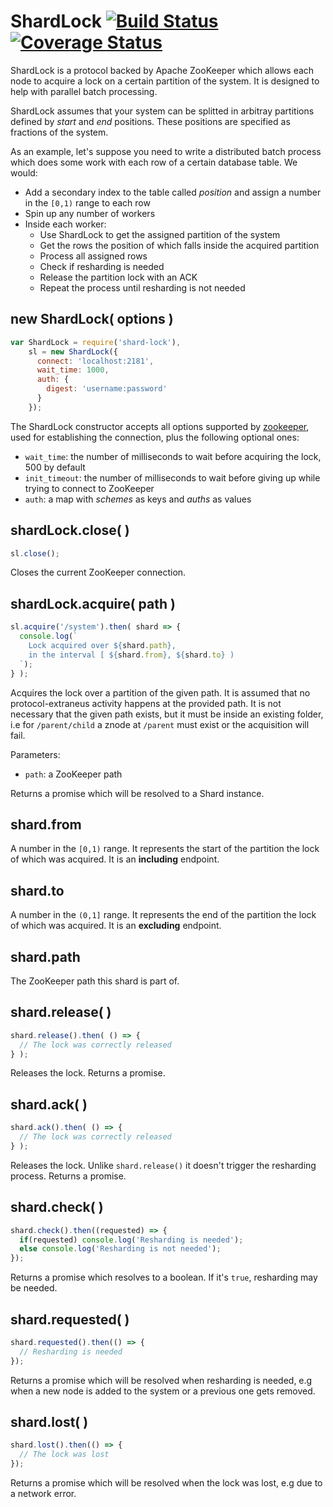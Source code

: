 # ShardLock [![Build Status][ci-img]][ci-url] [![Coverage Status][cover-img]][cover-url]

ShardLock is a protocol backed by Apache ZooKeeper which allows each node to acquire a lock on a certain partition of the system. It is designed to help with parallel batch processing.

ShardLock assumes that your system can be splitted in arbitray partitions defined by *start* and *end* positions. These positions are specified as fractions of the system.

As an example, let's suppose you need to write a distributed batch process which does some work with each row of a certain database table. We would:

- Add a secondary index to the table called *position* and assign a number in the `[0,1)` range to each row
- Spin up any number of workers
- Inside each worker:
    - Use ShardLock to get the assigned partition of the system
    - Get the rows the position of which falls inside the acquired partition
    - Process all assigned rows
    - Check if resharding is needed
    - Release the partition lock with an ACK
    - Repeat the process until resharding is not needed

## new ShardLock( options )

```javascript
var ShardLock = require('shard-lock'),
    sl = new ShardLock({
      connect: 'localhost:2181',
      wait_time: 1000,
      auth: {
        digest: 'username:password'
      }
    });
```

The ShardLock constructor accepts all options supported by [zookeeper](https://www.npmjs.com/package/zookeeper), used for establishing the connection, plus the following optional ones:

- `wait_time`: the number of milliseconds to wait before acquiring the lock, 500 by default
- `init_timeout`: the number of milliseconds to wait before giving up while trying to connect to ZooKeeper
- `auth`: a map with *schemes* as keys and *auths* as values

## shardLock.close( )

```javascript
sl.close();
```

Closes the current ZooKeeper connection.

## shardLock.acquire( path )

```javascript
sl.acquire('/system').then( shard => {
  console.log(`
    Lock acquired over ${shard.path},
    in the interval [ ${shard.from}, ${shard.to} )
  `);
} );
```

Acquires the lock over a partition of the given path. It is assumed that no protocol-extraneus activity happens at the provided path. It is not necessary that the given path exists, but it must be inside an existing folder, i.e for `/parent/child` a znode at `/parent` must exist or the acquisition will fail.

Parameters:

- `path`: a ZooKeeper path

Returns a promise which will be resolved to a Shard instance.

## shard.from

A number in the `[0,1)` range. It represents the start of the partition the lock of which was acquired. It is an **including** endpoint.

## shard.to

A number in the `(0,1]` range. It represents the end of the partition the lock of which was acquired. It is an **excluding** endpoint.

## shard.path

The ZooKeeper path this shard is part of.

## shard.release( )

```javascript
shard.release().then( () => {
  // The lock was correctly released
} );
```

Releases the lock. Returns a promise.

## shard.ack( )

```javascript
shard.ack().then( () => {
  // The lock was correctly released
} );
```

Releases the lock. Unlike `shard.release()` it doesn't trigger the resharding process. Returns a promise.

## shard.check( )

```javascript
shard.check().then((requested) => {
  if(requested) console.log('Resharding is needed');
  else console.log('Resharding is not needed');
});
```

Returns a promise which resolves to a boolean. If it's `true`, resharding may be needed.

## shard.requested( )

```javascript
shard.requested().then(() => {
  // Resharding is needed
});
```

Returns a promise which will be resolved when resharding is needed, e.g when a new node is added to the system or a previous one gets removed.

## shard.lost( )

```javascript
shard.lost().then(() => {
  // The lock was lost
});
```

Returns a promise which will be resolved when the lock was lost, e.g due to a network error.

[ci-img]: https://circleci.com/gh/manvalls/shard-lock.svg?style=shield
[ci-url]: https://circleci.com/gh/manvalls/shard-lock
[cover-img]: https://coveralls.io/repos/manvalls/shard-lock/badge.svg?branch=master&service=github
[cover-url]: https://coveralls.io/github/manvalls/shard-lock?branch=master
